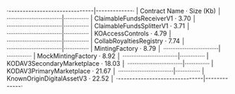 
·------------------------------|-------------·
|  Contract Name               ·  Size (Kb)  │
·······························|··············
|  ClaimableFundsReceiverV1    ·       3.70  │
·······························|··············
|  ClaimableFundsSplitterV1    ·       3.71  │
·······························|··············
|  KOAccessControls            ·       4.79  │
·······························|··············
|  CollabRoyaltiesRegistry     ·       7.74  │
·······························|··············
|  MintingFactory              ·       8.79  │
·······························|··············
|  MockMintingFactory          ·       8.92  │
·······························|··············
|  KODAV3SecondaryMarketplace  ·      18.03  │
·······························|··············
|  KODAV3PrimaryMarketplace    ·      21.67  │
·······························|··············
|  KnownOriginDigitalAssetV3   ·      22.52  │
·------------------------------|-------------·
